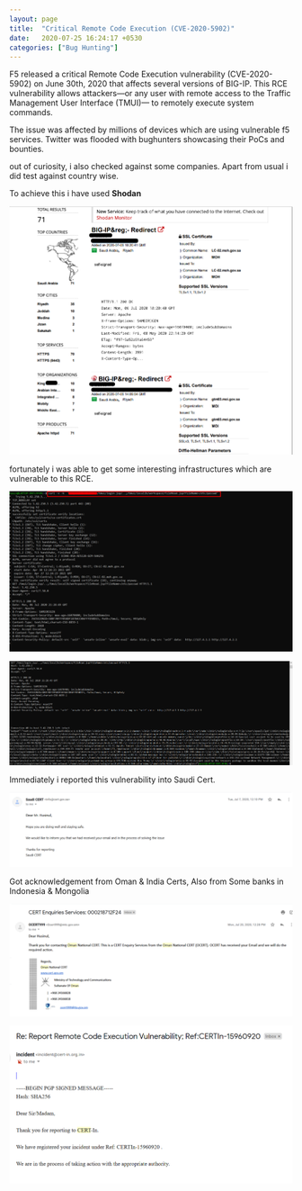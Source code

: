 ```yaml
---
layout: page
title:  "Critical Remote Code Execution (CVE-2020-5902)"
date:   2020-07-25 16:24:17 +0530
categories: ["Bug Hunting"]
---
```


F5 released a critical Remote Code Execution vulnerability (CVE-2020-5902) on June 30th, 2020 that affects several versions of BIG-IP. This RCE vulnerability allows attackers—or any user with remote access to the Traffic Management User Interface (TMUI)— to remotely execute system commands.

The issue was affected by millions of devices which are using vulnerable f5 services. Twitter was flooded with bughunters showcasing their PoCs and bounties.

out of curiosity, i also checked against some companies. Apart from usual i did test against country wise.

To achieve this i have used **Shodan**

![image1](/assets/img/sa.png)

fortunately i was able to get some interesting infrastructures which are vulnerable to this RCE.

![image1](/assets/img/rce.png)

![image1](/assets/img/rce2.png)

Immediately i reported this vulnerability into Saudi Cert.

![image1](/assets/img/saudi.png)

Got acknowledgement from Oman & India Certs, Also from Some banks in Indonesia & Mongolia

![image1](/assets/img/oman.png)

![image1](/assets/img/india.png)
